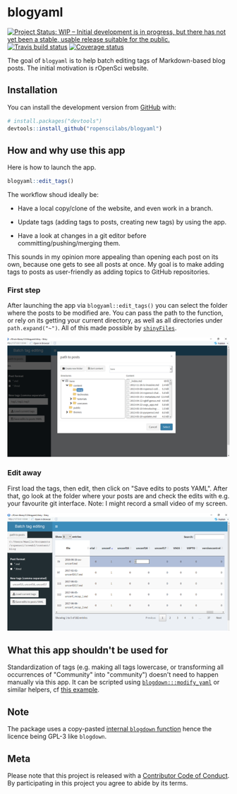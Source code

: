 # blogyaml

[![Project Status: WIP – Initial development is in progress, but there has not yet been a stable, usable release suitable for the public.](http://www.repostatus.org/badges/latest/wip.svg)](http://www.repostatus.org/#wip) [![Travis build status](https://travis-ci.org/ropenscilabs/blogyaml.svg?branch=master)](https://travis-ci.org/ropenscilabs/blogyaml) [![Coverage status](https://codecov.io/gh/ropenscilabs/blogyaml/branch/master/graph/badge.svg)](https://codecov.io/github/ropenscilabs/blogyaml?branch=master)



The goal of `blogyaml` is to help batch editing tags of Markdown-based blog posts. The initial motivation is rOpenSci website. 

## Installation

You can install the development version from [GitHub](https://github.com/) with:

``` r
# install.packages("devtools")
devtools::install_github("ropenscilabs/blogyaml")
```
## How and why use this app

Here is how to launch the app.

``` r
blogyaml::edit_tags()
```

The workflow shoud ideally be:

* Have a local copy/clone of the website, and even work in a branch.

* Update tags (adding tags to posts, creating new tags) by using the app. 

* Have a look at changes in a git editor before committing/pushing/merging them.

This sounds in my opinion more appealing than opening each post on its own, because one gets to see all posts at once. My goal is to make adding tags to posts as user-friendly as adding topics to GitHub repositories.

### First step

After launching the app via `blogyaml::edit_tags()` you can select the folder where the posts to be modified are. You can pass the path to the function, or rely on its getting your current directory, as well as all directories under `path.expand("~")`. All of this made possible by [`shinyFiles`](https://github.com/thomasp85/shinyFiles).

![](README_files/where.png)

### Edit away

First load the tags, then edit, then click on "Save edits to posts YAML". After that, go look at the folder where your posts are and check the edits with e.g. your favourite git interface. Note: I might record a small video of my screen.

![](README_files/editing.png)

## What this app shouldn't be used for

Standardization of tags (e.g. making all tags lowercase, or transforming all occurrences of "Community" into "community") doesn't need to happen manually via this app. It can be scripted using [`blogdown:::modify_yaml`](https://bookdown.org/yihui/blogdown/from-jekyll.html) or similar helpers, cf [this example](https://github.com/ropensci/roweb2/issues/197#issuecomment-394264824).

## Note

The package uses a copy-pasted [internal `blogdown` function](https://github.com/rstudio/blogdown/blob/ad8be3ffb5ec8576a008375d8da6ec76ab01a902/R/utils.R#L465) hence the licence being GPL-3 like `blogdown`.

## Meta

Please note that this project is released with a [Contributor Code of Conduct](CODE_OF_CONDUCT.md).
By participating in this project you agree to abide by its terms.

